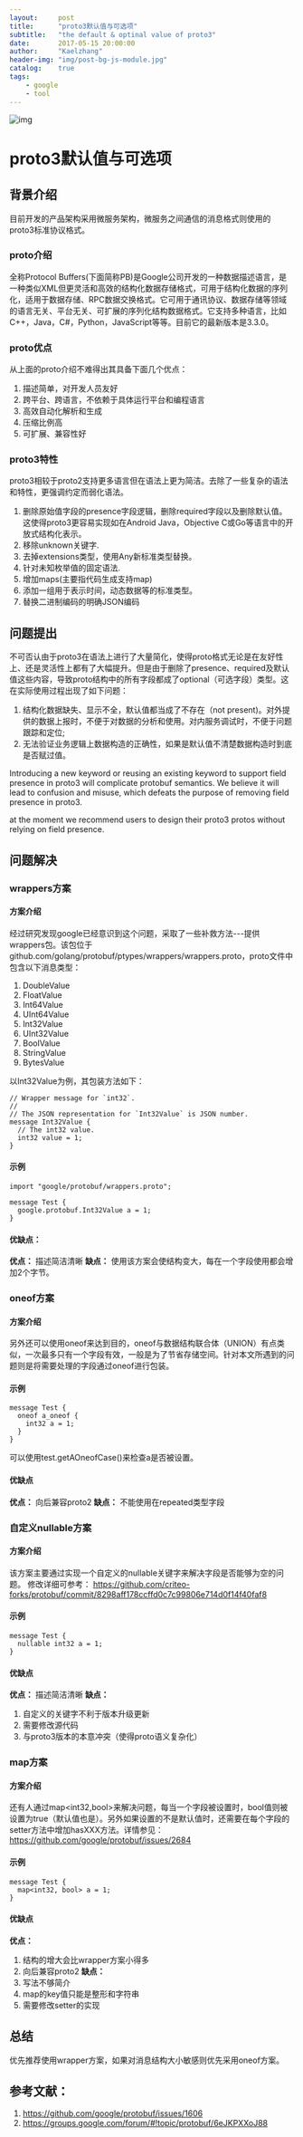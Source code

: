 ```yaml
---
layout:     post
title:      "proto3默认值与可选项"
subtitle:   "the default & optinal value of proto3"
date:       2017-05-15 20:00:00
author:     "Kaelzhang"
header-img: "img/post-bg-js-module.jpg"
catalog:    true
tags:
    - google
    - tool
---
```


![img](/img/in-post/mongodb/proto.png)

# proto3默认值与可选项

## 背景介绍
目前开发的产品架构采用微服务架构，微服务之间通信的消息格式则使用的proto3标准协议格式。

### proto介绍
全称Protocol Buffers(下面简称PB)是Google公司开发的一种数据描述语言，是一种类似XML但更灵活和高效的结构化数据存储格式，可用于结构化数据的序列化，适用于数据存储、RPC数据交换格式。它可用于通讯协议、数据存储等领域的语言无关、平台无关、可扩展的序列化结构数据格式。它支持多种语言，比如C++，Java，C#，Python，JavaScript等等。目前它的最新版本是3.3.0。

### proto优点
从上面的proto介绍不难得出其具备下面几个优点：
1. 描述简单，对开发人员友好
2. 跨平台、跨语言，不依赖于具体运行平台和编程语言
4. 高效自动化解析和生成
5. 压缩比例高
6. 可扩展、兼容性好

### proto3特性
proto3相较于proto2支持更多语言但在语法上更为简洁。去除了一些复杂的语法和特性，更强调约定而弱化语法。
1. 删​​除原始值字段的presence字段逻辑，删除required字段以及删除默认值。这使得proto3更容易实现如在Android Java，Objective C或Go等语言中的开放式结构化表示。
2. 移除unknown关键字.
3. 去掉extensions类型，使用Any新标准类型替换。
4. 针对未知枚举值的固定语法.
5. 增加maps(主要指代码生成支持map)
6. 添加一组用于表示时间，动态数据等的标准类型。
7. 替换二进制编码的明确JSON编码

## 问题提出
不可否认由于proto3在语法上进行了大量简化，使得proto格式无论是在友好性上、还是灵活性上都有了大幅提升。但是由于删除了presence、required及默认值这些内容，导致proto结构中的所有字段都成了optional（可选字段）类型。这在实际使用过程出现了如下问题：
1. 结构化数据缺失、显示不全，默认值都当成了不存在（not present)。对外提供的数据上报时，不便于对数据的分析和使用。对内服务调试时，不便于问题跟踪和定位;
2. 无法验证业务逻辑上数据构造的正确性，如果是默认值不清楚数据构造时到底是否赋过值。


Introducing a new keyword or reusing an existing keyword to support field presence in proto3
will complicate protobuf semantics. We believe it will lead to confusion and misuse, which
defeats the purpose of removing field presence in proto3.

at the moment we recommend users to design their proto3 protos without relying on field presence.

## 问题解决
### wrappers方案
#### 方案介绍
经过研究发现google已经意识到这个问题，采取了一些补救方法---提供wrappers包。该包位于github.com/golang/protobuf/ptypes/wrappers/wrappers.proto，proto文件中包含以下消息类型：
1. DoubleValue
2. FloatValue
3. Int64Value
4. UInt64Value
5. Int32Value
6. UInt32Value
7. BoolValue
8. StringValue
9. BytesValue

以Int32Value为例，其包装方法如下：

```
// Wrapper message for `int32`.
//
// The JSON representation for `Int32Value` is JSON number.
message Int32Value {
  // The int32 value.
  int32 value = 1;
}
```

#### 示例

```
import "google/protobuf/wrappers.proto";

message Test {
  google.protobuf.Int32Value a = 1;
}
```

#### 优缺点：
**优点：**
描述简洁清晰
**缺点：**
使用该方案会使结构变大，每在一个字段使用都会增加2个字节。

### oneof方案
#### 方案介绍
另外还可以使用oneof来达到目的，oneof与数据结构联合体（UNION）有点类似，一次最多只有一个字段有效，一般是为了节省存储空间。针对本文所遇到的问题则是将需要处理的字段通过oneof进行包装。

#### 示例

```
message Test {
  oneof a_oneof {
    int32 a = 1;
  }
}
```

可以使用test.getAOneofCase()来检查a是否被设置。

#### 优缺点
**优点：**
向后兼容proto2
**缺点：**
不能使用在repeated类型字段


### 自定义nullable方案
#### 方案介绍
该方案主要通过实现一个自定义的nullable关键字来解决字段是否能够为空的问题。
修改详细可参考：
https://github.com/criteo-forks/protobuf/commit/8298aff178ccffd0c7c99806e714d0f14f40faf8

#### 示例

```
message Test {
  nullable int32 a = 1;
}
```

#### 优缺点
**优点：**
描述简洁清晰
**缺点：**
1. 自定义的关键字不利于版本升级更新
2. 需要修改源代码
3. 与proto3版本的本意冲突（使得proto语义复杂化）


### map方案
#### 方案介绍
还有人通过map<int32,bool>来解决问题，每当一个字段被设置时，bool值则被设置为true（默认值也是）。另外如果设置的不是默认值时，还需要在每个字段的setter方法中增加hasXXX方法。详情参见：https://github.com/google/protobuf/issues/2684

#### 示例

```
message Test {
  map<int32, bool> a = 1;
}
```

#### 优缺点
**优点：**
1. 结构的增大会比wrapper方案小得多
2. 向后兼容proto2
**缺点：**
1. 写法不够简介
2. map的key值只能是整形和字符串
3. 需要修改setter的实现

## 总结
优先推荐使用wrapper方案，如果对消息结构大小敏感则优先采用oneof方案。

## 参考文献：
1. https://github.com/google/protobuf/issues/1606
2. https://groups.google.com/forum/#!topic/protobuf/6eJKPXXoJ88


